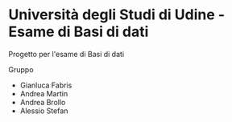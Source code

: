 # Università degli Studi di Udine - Esame di Basi di dati

Progetto per l'esame di Basi di dati

Gruppo
- Gianluca Fabris
- Andrea Martin
- Andrea Brollo
- Alessio Stefan
